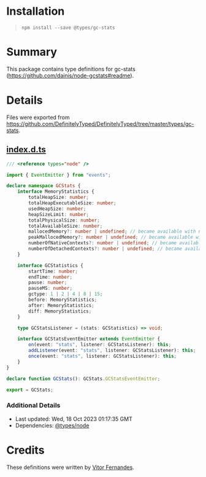 # Installation
> `npm install --save @types/gc-stats`

# Summary
This package contains type definitions for gc-stats (https://github.com/dainis/node-gcstats#readme).

# Details
Files were exported from https://github.com/DefinitelyTyped/DefinitelyTyped/tree/master/types/gc-stats.
## [index.d.ts](https://github.com/DefinitelyTyped/DefinitelyTyped/tree/master/types/gc-stats/index.d.ts)
````ts
/// <reference types="node" />

import { EventEmitter } from "events";

declare namespace GCStats {
    interface MemoryStatistics {
        totalHeapSize: number;
        totalHeapExecutableSize: number;
        usedHeapSize: number;
        heapSizeLimit: number;
        totalPhysicalSize: number;
        totalAvailableSize: number;
        mallocedMemory?: number | undefined; // became available with node 7+
        peakMallocedMemory?: number | undefined; // became available with node 7+
        numberOfNativeContexts?: number | undefined; // became available with node 10+
        numberOfDetachedContexts?: number | undefined; // became available with node 10+
    }

    interface GCStatistics {
        startTime: number;
        endTime: number;
        pause: number;
        pauseMS: number;
        gctype: 1 | 2 | 4 | 8 | 15;
        before: MemoryStatistics;
        after: MemoryStatistics;
        diff: MemoryStatistics;
    }

    type GCStatsListener = (stats: GCStatistics) => void;

    interface GCStatsEventEmitter extends EventEmitter {
        on(event: "stats", listener: GCStatsListener): this;
        addListener(event: "stats", listener: GCStatsListener): this;
        once(event: "stats", listener: GCStatsListener): this;
    }
}

declare function GCStats(): GCStats.GCStatsEventEmitter;

export = GCStats;

````

### Additional Details
 * Last updated: Wed, 18 Oct 2023 01:17:35 GMT
 * Dependencies: [@types/node](https://npmjs.com/package/@types/node)

# Credits
These definitions were written by [Vitor Fernandes](https://github.com/vfernandestoptal).
